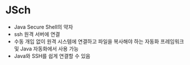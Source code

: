 # JSch

- Java Secure Shell의 약자
- ssh 원격 서버에 연결
- 수동 개입 없이 원격 시스템에 연결하고 파일을 복사해야 하는 자동화 프레임워크 및 Java 자동화에서 사용 가능
- Java와 SSH를 쉽게 연결할 수 있음 